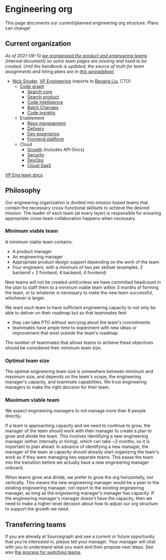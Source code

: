 # Engineering org

This page documents our current/planned engineering org structure. Plans can change!

## Current organization

_As of 2021-09-13 [we reorganized the product and engineering teams](https://docs.google.com/document/d/1d8Z8zN6DjKHfXGaCQerKDeJo5qEVxBTku8RcZtw7Di4/edit#) (internal document) so some team pages are missing and need to be created. Until the handbook is updated, the source of truth for team assignments and hiring plans are in [this spreadsheet](https://docs.google.com/spreadsheets/d/1CIQYQDN2KFyHMmPEx3FqubapyXyapFp0B_DoDJtWvm8/edit#gid=0)._

- [Nick Snyder](index.md#nick-snyder-he-him), [VP Engineering](../../handbook/engineering/roles.md#vp-engineering) (reports to [Beyang Liu](index.md#beyang-liu), CTO)
  - [Code graph](./code-graph/index.md)
    - [Search core](./code-graph/search/core.md)
    - [Search product](./code-graph/search/product.md)
    - [Code intelligence](./code-graph/code-intelligence/index.md)
    - [Batch Changes](./code-graph/batch-changes/index.md)
    - [Code insights](./code-graph/code-insights/index.md)
  - Enablement
    - [Repo management](./enablement/repo-management/index.md)
    - [Delivery](./enablement/delivery/index.md)
    - [Dev experience](./enablement/dev-experience/index.md)
    - [Frontend platform](./enablement/frontend-platform/index.md)
  - Cloud
    - [Growth](./cloud/growth/index.md) (includes API-Docs)
    - [Security](./cloud/security/index.md)
    - [DevOps](./cloud/devops/index.md)
    - [Cloud SaaS](./cloud/saas/index.md)

[VP Eng team docs](vpe/index.md).

## Philosophy

Our engineering organization is divided into mission based teams that contain the necessary cross-functional skillsets to achieve the desired mission. The leader of each team (at every layer) is responsible for ensuring appropriate cross-team collaboration happens when necessary.

### Minimum viable team

A minimum viable team contains:

- A product manager
- An engineering manager
- Appropriate product design support depending on the work of the team
- Four engineers, with a minimum of two per skillset (examples: 2 backend + 2 frontend, 4 backend, 4 frontend)

New teams will not be created until/unless we have committed headcount in the plan to staff them to a minimum viable team within 3 months of forming the team, or to whatever is necessary to make the new team successful, whichever is larger.

We want each team to have sufficient engineering capacity to not only be able to deliver on their roadmap but so that teammates feel:

- they can take PTO without worrying about the team's commitments
- teammates have ample time to experiment with new ideas or improvement that exist outside the team's roadmap.

The number of teammates that allows teams to achieve these objectives should be considered their minimum team size.

### Optimal team size

The optimal engineering team size is somewhere between minimum and maximum size, and depends on the team's scope, the engineering manager's capacity, and teammate capabilities. We trust engineering managers to make the right decision for their team.

### Maximum viable team

We expect engineering managers to not manage more than 8 people directly.

If a team is approaching capacity and we need to continue to grow, the manager of the team should work with their manager to create a plan to grow and divide the team. This involves identifying a new engineering manager (either internally or hiring), which can take ~3 months, so it is important to plan ahead. In advance of identifying a new manager, the manager of the team at capacity should already start organizing the team's work as if they were managing two separate teams. This eases the team into the transition before we actually have a new engineering manager onboard.

When teams grow and divide, we prefer to grow the org horizontally, not vertically. This means the new engineering manager would be a peer to the existing engineering manager, not report to the existing engineering manager, as long as the engineering manager's manager has capacity. If the engineering manager's manager doesn't have the capacity, then we need to make a higher-level decision about how to adjust our org structure to support the growth we need.

## Transferring teams

If you are already at Sourcegraph and see a current or future opportunity that you're interested in, please tell your manager. Your manager will chat with you to understand what you want and then propose next steps. See also [the process for switching teams](https://about.sourcegraph.com/handbook/people-ops/switching-teams).
